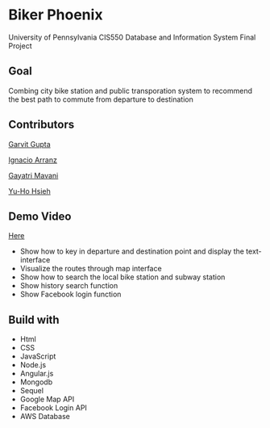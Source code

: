 # Biker Phoenix 
University of Pennsylvania CIS550 Database and Information System Final Project

## Goal
Combing city bike station and public transporation system to recommend the best path to commute from departure to destination 



## Contributors 
[Garvit Gupta](https://github.com/TheGarvitGupta)

[Ignacio Arranz](https://github.com/arranzignacio)

[Gayatri Mavani](https://github.com/gmavani)

[Yu-Ho Hsieh](https://github.com/HsiehYuho)

## Demo Video
[Here](https://youtu.be/ILKdKZQTTY0)
* Show how to key in departure and destination point and display the text-interface
* Visualize the routes through map interface
* Show how to search the local bike station and subway station
* Show history search function 
* Show Facebook login function

## Build with

* Html
* CSS
* JavaScript
* Node.js
* Angular.js
* Mongodb
* Sequel
* Google Map API
* Facebook Login API 
* AWS Database


